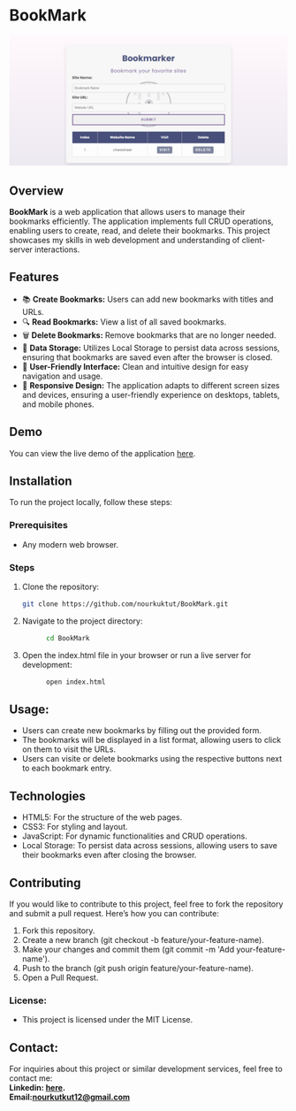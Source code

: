 # BookMark

![BookMark Preview](assets/imgs/BookmarkerProject.png)


## Overview
**BookMark** is a web application that allows users to manage their bookmarks efficiently. The application implements full CRUD operations, enabling users to create, read, and delete their bookmarks. This project showcases my skills in web development and understanding of client-server interactions.

## Features
- 📚 **Create Bookmarks:** Users can add new bookmarks with titles and URLs.
- 🔍 **Read Bookmarks:** View a list of all saved bookmarks.
- 🗑️ **Delete Bookmarks:** Remove bookmarks that are no longer needed.
- 💾 **Data Storage:** Utilizes Local Storage to persist data across sessions, ensuring that bookmarks are saved even after the browser is closed.
- 🎨 **User-Friendly Interface:** Clean and intuitive design for easy navigation and usage.
- 📱 **Responsive Design:** The application adapts to different screen sizes and devices, ensuring a user-friendly experience on desktops, tablets, and mobile phones.
## Demo
You can view the live demo of the application [here](https://nourkuktut.github.io/BookMark/).

## Installation

To run the project locally, follow these steps:

### Prerequisites
- Any modern web browser.

### Steps

1. Clone the repository:
   ```bash
   git clone https://github.com/nourkuktut/BookMark.git
2. Navigate to the project directory:
   ```bash
         cd BookMark
3. Open the index.html file in your browser or run a live server for development:
     ```bash
           open index.html

 ## Usage:
 - Users can create new bookmarks by filling out the provided form.
 - The bookmarks will be displayed in a list format, allowing users to click on them to visit the URLs.
 - Users can  visite or delete bookmarks using the respective buttons next to each bookmark entry.

 ## Technologies
- HTML5: For the structure of the web pages.
- CSS3: For styling and layout.
-  JavaScript: For dynamic functionalities and CRUD operations.
- Local Storage: To persist data across sessions, allowing users to save their bookmarks even after closing the browser.

## Contributing
If you would like to contribute to this project, feel free to fork the repository and submit a pull request. Here’s how you can contribute:
1. Fork this repository.
2. Create a new branch (git checkout -b feature/your-feature-name).
3. Make your changes and commit them (git commit -m 'Add your-feature-name').
4. Push to the branch (git push origin feature/your-feature-name).
5. Open a Pull Request.

### License:
- This project is licensed under the MIT License.
## Contact:
For inquiries about this project or similar development services, feel free to contact me:
<br>
**Linkedin: [here](https://www.linkedin.com/in/nourkutkut).**
<br>
**Email:nourkutkut12@gmail.com**
